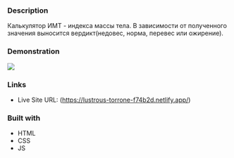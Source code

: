 ### Description

Калькулятор ИМТ - индекса массы тела. В зависимости от полученного значения выносится вердикт(недовес, норма, перевес или ожирение).

### Demonstration

![](./screen.png)

### Links

- Live Site URL: (https://lustrous-torrone-f74b2d.netlify.app/)

### Built with

- HTML
- CSS 
- JS
